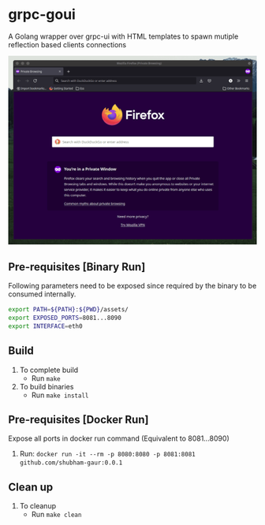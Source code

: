 # grpc-goui

A Golang wrapper over grpc-ui with HTML templates to spawn mutiple reflection based clients connections

![Demo](assets/demo.gif)

## Pre-requisites [Binary Run]

Following parameters need to be exposed since required by the binary to be consumed internally.

```bash
export PATH=${PATH}:${PWD}/assets/
export EXPOSED_PORTS=8081...8090
export INTERFACE=eth0
```

## Build

1. To complete build
    * Run `make`
1. To build binaries
    * Run `make install`

## Pre-requisites [Docker Run]

Expose all ports in docker run command (Equivalent to 8081...8090)

1. Run: `docker run -it --rm -p 8080:8080 -p 8081:8081 github.com/shubham-gaur:0.0.1`

## Clean up

1. To cleanup
    * Run `make clean`

